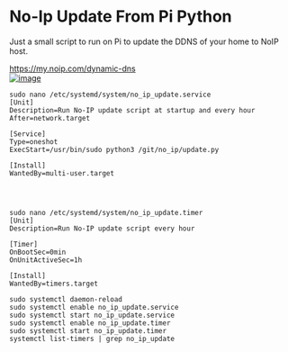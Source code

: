 # No-Ip Update From Pi Python
Just a small script to run on Pi to update the DDNS of your home to NoIP host.


https://my.noip.com/dynamic-dns  
[![image](https://github.com/user-attachments/assets/6bbfbd4c-88ac-4b41-baca-7bdd81eff521)](https://my.noip.com/dynamic-dns)  



```
sudo nano /etc/systemd/system/no_ip_update.service
[Unit]
Description=Run No-IP update script at startup and every hour
After=network.target

[Service]
Type=oneshot
ExecStart=/usr/bin/sudo python3 /git/no_ip/update.py

[Install]
WantedBy=multi-user.target




sudo nano /etc/systemd/system/no_ip_update.timer
[Unit]
Description=Run No-IP update script every hour

[Timer]
OnBootSec=0min
OnUnitActiveSec=1h

[Install]
WantedBy=timers.target

sudo systemctl daemon-reload
sudo systemctl enable no_ip_update.service
sudo systemctl start no_ip_update.service
sudo systemctl enable no_ip_update.timer
sudo systemctl start no_ip_update.timer
systemctl list-timers | grep no_ip_update

```
